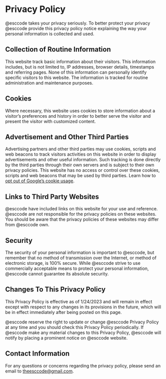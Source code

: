
# Privacy Policy

@esccode takes your privacy seriously. To better protect your privacy @esccode provide this privacy policy notice explaining the way your personal information is collected and used.


## Collection of Routine Information

This website track basic information about their visitors. This information includes, but is not limited to, IP addresses, browser details, timestamps and referring pages. None of this information can personally identify specific visitors to this website. The information is tracked for routine administration and maintenance purposes.


## Cookies

Where necessary, this website uses cookies to store information about a visitor’s preferences and history in order to better serve the visitor and present the visitor with customized content.


## Advertisement and Other Third Parties

Advertising partners and other third parties may use cookies, scripts and web beacons to track visitors activities on this website in order to display advertisements and other useful information. Such tracking is done directly by the third parties through their own servers and is subject to their own privacy policies. This website has no access or control over these cookies, scripts and web beacons that may be used by third parties. Learn how to [opt out of Google’s cookie usage](http://www.google.com/privacy_ads.html).


## Links to Third Party Websites

@esccode have included links on this website for your use and reference. @esccode are not responsible for the privacy policies on these websites. You should be aware that the privacy policies of these websites may differ from @esccode own.


## Security

The security of your personal information is important to @esccode, but remember that no method of transmission over the Internet, or method of electronic storage, is 100% secure. While @esccode strive to use commercially acceptable means to protect your personal information, @esccode cannot guarantee its absolute security.


## Changes To This Privacy Policy

This Privacy Policy is effective as of 1/24/2023 and will remain in effect except with respect to any changes in its provisions in the future, which will be in effect immediately after being posted on this page.

@esccode reserve the right to update or change @esccode Privacy Policy at any time and you should check this Privacy Policy periodically. If @esccode make any material changes to this Privacy Policy, @esccode will notify by placing a prominent notice on @esccode website.


## Contact Information

For any questions or concerns regarding the privacy policy, please send an email to theesccode@gmail.com.